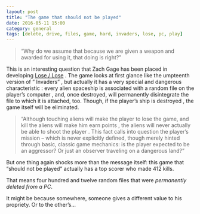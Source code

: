 ```yaml
---
layout: post
title: "The game that should not be played"
date: 2016-05-11 15:00
category: general
tags: [delete, drive, files, game, hard, invaders, lose, pc, play]
---
```


 > “Why do we assume that because we are given a weapon
    and awarded for using it, that doing is right?”

This is an interesting question that Zach Gage has been placed in developing [Lose / Lose](http://www.stfj.net/art/2009/loselose/) . The game looks at first glance like the umpteenth version of  ” Invaders” , but actually it has a very special and dangerous characteristic : every alien spaceship is associated with a random file on the player’s computer , and, once destroyed, will permanently disintegrate the file to which it is attached, too. Though, if the player’s ship is destroyed , the game itself will be eliminated.

> “Although touching aliens will make the player to lose the game, and kill the aliens will make him earn points , the aliens will never actually be able to shoot the player . This fact calls into question the player’s mission – which is never explicitly defined, though merely hinted through basic, classic game mechanics: is the player expected to be an aggressor? Or just an observer traveling on a dangerous land?”

But one thing again shocks more than the message itself: this game that “should not be played” actually has a top scorer who made 412 kills.

That means four hundred and twelve random files that were *permanently deleted from a PC*.

It might be because somewhere, someone gives a different value to his propriety. Or to the other’s...
